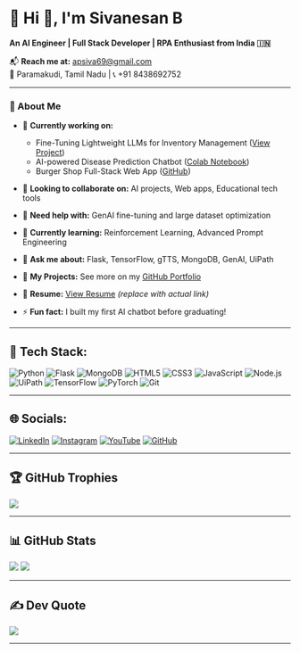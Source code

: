 # 💫 Hi 👋, I'm Sivanesan B
**An AI Engineer | Full Stack Developer | RPA Enthusiast from India 🇮🇳**

📬 **Reach me at:** apsiva69@gmail.com  
📍 Paramakudi, Tamil Nadu | 📞 +91 8438692752

---

### 🚀 About Me

- 🔭 **Currently working on:**
  - Fine-Tuning Lightweight LLMs for Inventory Management ([View Project](https://lnkd.in/gZ6f65Nd))
  - AI-powered Disease Prediction Chatbot ([Colab Notebook](https://lnkd.in/ghQU9J6g))
  - Burger Shop Full-Stack Web App ([GitHub](https://lnkd.in/g88n6hWU))

- 👯 **Looking to collaborate on:** AI projects, Web apps, Educational tech tools  
- 🤝 **Need help with:** GenAI fine-tuning and large dataset optimization  
- 🌱 **Currently learning:** Reinforcement Learning, Advanced Prompt Engineering  
- 💬 **Ask me about:** Flask, TensorFlow, gTTS, MongoDB, GenAI, UiPath  
- 📝 **My Projects:** See more on my [GitHub Portfolio](https://github.com/YOUR_USERNAME_HERE)  
- 📄 **Resume:** [View Resume](https://example.com) *(replace with actual link)*  
- ⚡ **Fun fact:** I built my first AI chatbot before graduating!

---

## 🔧 Tech Stack:

![Python](https://img.shields.io/badge/python-%233776AB.svg?style=for-the-badge&logo=python&logoColor=white)
![Flask](https://img.shields.io/badge/flask-%23000.svg?style=for-the-badge&logo=flask&logoColor=white)
![MongoDB](https://img.shields.io/badge/mongodb-%2347A248.svg?style=for-the-badge&logo=mongodb&logoColor=white)
![HTML5](https://img.shields.io/badge/html5-%23E34F26.svg?style=for-the-badge&logo=html5&logoColor=white)
![CSS3](https://img.shields.io/badge/css3-%231572B6.svg?style=for-the-badge&logo=css3&logoColor=white)
![JavaScript](https://img.shields.io/badge/javascript-%23F7DF1E.svg?style=for-the-badge&logo=javascript&logoColor=black)
![Node.js](https://img.shields.io/badge/node.js-%23339933.svg?style=for-the-badge&logo=node.js&logoColor=white)
![UiPath](https://img.shields.io/badge/UiPath-orange?style=for-the-badge&logo=uipath&logoColor=white)
![TensorFlow](https://img.shields.io/badge/tensorflow-%23FF6F00.svg?style=for-the-badge&logo=tensorflow&logoColor=white)
![PyTorch](https://img.shields.io/badge/pytorch-%23EE4C2C.svg?style=for-the-badge&logo=pytorch&logoColor=white)
![Git](https://img.shields.io/badge/git-%23F05033.svg?style=for-the-badge&logo=git&logoColor=white)

---

## 🌐 Socials:

[![LinkedIn](https://img.shields.io/badge/LinkedIn-blue?style=for-the-badge&logo=linkedin&logoColor=white)](https://linkedin.com/in/sivanesan-balu-871ba7264)
[![Instagram](https://img.shields.io/badge/Instagram-pink?style=for-the-badge&logo=instagram&logoColor=white)](https://instagram.com/YOUR_HANDLE)
[![YouTube](https://img.shields.io/badge/YouTube-red?style=for-the-badge&logo=youtube&logoColor=white)](https://youtube.com/@YOURCHANNEL)
[![GitHub](https://img.shields.io/badge/GitHub-%23121011.svg?style=for-the-badge&logo=github&logoColor=white)](https://github.com/YOUR_USERNAME)

---

## 🏆 GitHub Trophies

![](https://github-profile-trophy.vercel.app/?username=YOUR_USERNAME&theme=radical&no-frame=false&no-bg=false&margin-w=4)

---

## 📊 GitHub Stats

![](https://github-readme-stats.vercel.app/api/top-langs/?username=YOUR_USERNAME&theme=tokyonight&layout=compact)
![](https://github-readme-stats.vercel.app/api?username=YOUR_USERNAME&theme=tokyonight&show_icons=true)

---

## ✍️ Dev Quote

![](https://quotes-github-readme.vercel.app/api?type=horizontal&theme=radical)

---

<!-- Optional Snake Animation -->
<!-- <div align="center">
  <img src="https://profile-readme-generator.com/assets/snake.svg" alt="Snake animation" />
</div> -->

<!-- Proudly customized for Sivanesan B -->
